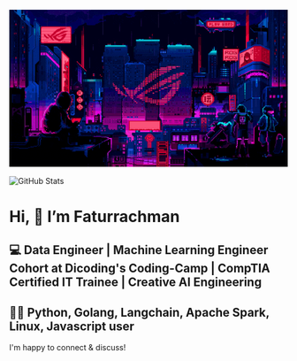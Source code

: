 ![Banner GIF](images/desktop-neon-gaming.gif)

![GitHub Stats](https://github-readme-stats.vercel.app/api?username=faturrachman-dev)
# Hi, 👋 I’m Faturrachman
## 💻 Data Engineer | Machine Learning Engineer Cohort at Dicoding's Coding-Camp | CompTIA Certified IT Trainee | Creative AI Engineering
## 👩‍💻 Python, Golang, Langchain, Apache Spark, Linux, Javascript user

I'm happy to connect & discuss! 